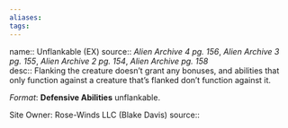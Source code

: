 ```yaml
---
aliases: 
tags: 
---
```


name:: Unflankable (EX)
source:: _Alien Archive 4 pg. 156_, _Alien Archive 3 pg. 155_, _Alien Archive 2 pg. 154_, _Alien Archive pg. 158_  
desc:: Flanking the creature doesn’t grant any bonuses, and abilities that only function against a creature that’s flanked don’t function against it.

_Format_: **Defensive Abilities** unflankable.

Site Owner: Rose-Winds LLC (Blake Davis)
source::